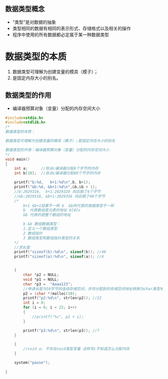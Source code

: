 ## 数据类型概念
- “类型”是对数据的抽象
- 类型相同的数据有相同的表示形式、存储格式以及相关的操作
- 程序中使用的所有数据都必定属于某一种数据类型

# 数据类型的本质
1. 数据类型可理解为创建变量的模具（模子）；
2. 是固定内存大小的别名。


## 数据类型的作用
- 编译器预算对象（变量）分配的内存空间大小

```c
#include<stdio.h>
#include<stdlib.h>
/*
数据类型的本质：

数据类型可理解为创建变量的模具（模子）;是固定内存大小的别名

数据类型的作用：编译器预算对象（变量）分配的内存空间大小
*/
void main()
{
	int a;		//告诉c编译器分配4个字节的内存
	int b[10];  //告诉c编译器分配40个节字的内存

	printf("b:%d,   b+1:%d\n",b, b+1);
	printf("&b:%d, &b+1:%d\n",&b,&b + 1);
	//b:2029316,  b+1:2029320 向后跳了4个字节
	//&b:2029316, &b+1:2029356 向后跳了40个字节 
	/*
		b+1 &b+1结果不一样 b  &b所代表的类据类型不一样
		b  代表数组首元素的地址 b[0]x
		&b 代表的是整个数组的地址

		b &b 数组数据类型：
		1.定义一个数组类型
		2 数组指针
		3 数组类型和数组指针类型的关系
	*/	
	//求长度
	printf("sizeof(b):%d\n", sizeof(b)); //40
	printf("sizeof(a):%d\n", sizeof(a)); //4


	{
		char *p2 = NULL;
		void *p1 = NULL;
		char *p3 =  "Aaaa123";
		//申请长度为10字节的连续存储空间，并将分配到的存储空间地址转换为char类型地址，然后把他赋给指针变量P2 
		p2 = (char *)malloc(10); 
		printf("p2:%d\n", strlen(p2)); //22
		int i = 0;
		for (i = 0; i < 22; i++)
		{
			//printf("%c", p2 + i);
		}

		printf("p3:%d\n", strlen(p3)); //7
	}

	{
		//void a; 不存在void类型变量 这样写c不知道怎么分配内存
	}

	system("pause");
	
}


```
